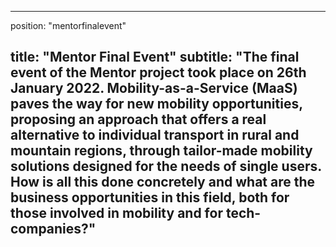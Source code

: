 <!--
SPDX-FileCopyrightText: NOI Techpark <digital@noi.bz.it>

SPDX-License-Identifier: CC0-1.0
-->

---
position: "mentorfinalevent"

title: "Mentor Final Event"
subtitle: "The final event of the Mentor project took place on 26th January 2022. Mobility-as-a-Service (MaaS) paves the way for new mobility opportunities, proposing an approach that offers a real alternative to individual transport in rural and mountain regions, through tailor-made mobility solutions designed for the needs of single users. How is all this done concretely and what are the business opportunities in this field, both for those involved in mobility and for tech-companies?"
---
